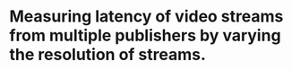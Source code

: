 # Measuring latency of video streams from multiple publishers by varying the resolution of streams.
